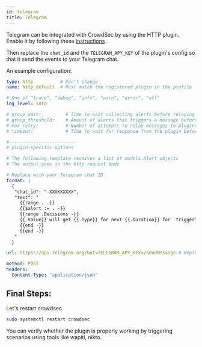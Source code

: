 ```yaml
---
id: telegram
title: Telegram
---
```


Telegram can be integrated with CrowdSec by using the HTTP plugin. Enable it by following these [instructions](/notification_plugins/http.md) .

Then replace the `chat_id` and the `TELEGRAM_APY_KEY` of the plugin's config so that it send the events to your Telegram chat.

An example configuration:

```yaml
type: http          # Don't change
name: http_default  # Must match the registered plugin in the profile

# One of "trace", "debug", "info", "warn", "error", "off"
log_level: info

# group_wait:         # Time to wait collecting alerts before relaying a message to this plugin, eg "30s"
# group_threshold:    # Amount of alerts that triggers a message before <group_wait> has expired, eg "10"
# max_retry:          # Number of attempts to relay messages to plugins in case of error
# timeout:            # Time to wait for response from the plugin before considering the attempt a failure, eg "10s"

#-------------------------
# plugin-specific options

# The following template receives a list of models.Alert objects
# The output goes in the http request body

# Replace with your Telegram chat ID
format: |
  {
   "chat_id": "-XXXXXXXXX", 
   "text": "
     {{range . -}}  
     {{$alert := . -}}  
     {{range .Decisions -}}
     {{.Value}} will get {{.Type}} for next {{.Duration}} for  triggering {{.Scenario}}.\r\n https://www.shodan.io/host/{{.Value}}
     {{end -}}
     {{end -}}
   "
  }

url: https://api.telegram.org/bot<TELEGRAM_APY_KEY>/sendMessage # Replace <TELEGRAM_APY_KEY> with your APi key

method: POST
headers:
  Content-Type: "application/json"
```

## Final Steps:

Let's restart crowdsec

```bash
sudo systemctl restart crowdsec
```

You can verify whether the plugin is properly working by triggering scenarios using tools like wapiti, nikto.
